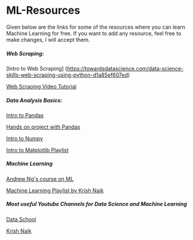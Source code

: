 # ML-Resources

Given below are the links for some of the resources where you can learn Machine Learning for free. If you want to add any resource, feel free to make changes, I will accept them. 

##### Web Scraping:
[Intro to Web Scraping] (https://towardsdatascience.com/data-science-skills-web-scraping-using-python-d1a85ef607ed)

[Web Scraoing Video Tutorial](https://youtu.be/XQgXKtPSzUI)

##### Data Analysis Basics:

[Intro to Pandas](https://youtu.be/vmEHCJofslg)

[Hands on project with Pandas](https://youtu.be/eMOA1pPVUc4)

[Intro to Numpy](https://youtu.be/QUT1VHiLmmI)

[Intro to Matplotlib Playlist](https://www.youtube.com/playlist?list=PL-osiE80TeTvipOqomVEeZ1HRrcEvtZB_)

##### Machine Learning

[Andrew Ng's course on ML](https://www.youtube.com/playlist?list=PLLssT5z_DsK-h9vYZkQkYNWcItqhlRJLN)

[Machine Learning Playlist by Krish Naik](https://www.youtube.com/playlist?list=PLZoTAELRMXVPBTrWtJkn3wWQxZkmTXGwe)

##### Most useful Youtube Channels for Data Science and Machine Learning

[Data School](https://www.youtube.com/user/dataschool)

[Krish Naik](https://www.youtube.com/user/krishnaik06)
